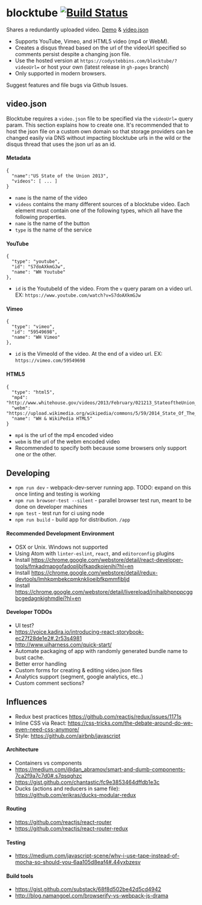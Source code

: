 # blocktube [![Build Status](https://travis-ci.org/codystebbins/blocktube.svg?branch=master)](https://travis-ci.org/codystebbins/blocktube)

Shares a redundantly uploaded video. [Demo](https://codystebbins.com/blocktube/?videoUrl=https://codystebbins.com/public/blocktube/sotu2013.json) & [video.json](https://codystebbins.com/public/blocktube/sotu2013.json)

* Supports YouTube, Vimeo, and HTML5 video (mp4 or WebM).
* Creates a disqus thread based on the url of the videoUrl specified so comments persist despite a changing json file.
* Use the hosted version at `https://codystebbins.com/blocktube/?videoUrl=` or host your own (latest release in `gh-pages` branch)
* Only supported in modern browsers.

Suggest features and file bugs via Github Issues.

## video.json

Blocktube requires a `video.json` file to be specified via the `videoUrl=` query param. This section explains how to create one. It's recommended that to host the
json file on a custom own domain so that storage providers can be changed easily via DNS without impacting blocktube urls in the wild or the disqus thread that uses the json url as an id.

#### Metadata
```
{
  "name":"US State of the Union 2013",
  "videos": [ ... ]
}
```
* `name` is the name of the video
* `videos` contains the many different sources of a blocktube video. Each element must contain one of the following types, which all have the following properties.
 * `name` is the name of the button
 * `type` is the name of the service

#### YouTube
```
{
  "type": "youtube",
  "id": "S7doAXkmGJw",
  "name": "WH Youtube"
},
```
* `id` is the YoutubeId of the video. From the `v` query param on a video url. EX: `https://www.youtube.com/watch?v=S7doAXkmGJw`

#### Vimeo
```
{
  "type": "vimeo",
  "id": "59549698",
  "name": "WH Vimeo"
},
```
* `id` is the VimeoId of the video. At the end of a video url. EX: `https://vimeo.com/59549698`

#### HTML5
```
{
  "type": "html5",
  "mp4": "http://www.whitehouse.gov/videos/2013/February/021213_StateoftheUnion_NoGFX_HD.mp4",
  "webm": "https://upload.wikimedia.org/wikipedia/commons/5/59/2014_State_Of_The_Union_Address_Enhanced.webm",
  "name": "WH & WikiPedia HTML5"
}
```
* `mp4` is the url of the mp4 encoded video
* `webm` is the url of the webm encoded video
* Recommended to specify both because some browsers only support one or the other.

## Developing
* `npm run dev` - webpack-dev-server running app. TODO: expand on this once linting and testing is working
* `npm run browser-test --silent` - parallel browser test run, meant to be done on developer machines
* `npm test` - test run for ci using node
* `npm run build` - build app for distribution. `/app`

#### Recommended Development Environment
* OSX or Unix. Windows not supported
* Using Atom with `linter-eslint`, `react`, and `editorconfig` plugins
* Install https://chrome.google.com/webstore/detail/react-developer-tools/fmkadmapgofadopljbjfkapdkoienihi?hl=en
* Install https://chrome.google.com/webstore/detail/redux-devtools/lmhkpmbekcpmknklioeibfkpmmfibljd
* Install https://chrome.google.com/webstore/detail/livereload/jnihajbhpnppcggbcgedagnkighmdlei?hl=en

#### Developer TODOs
* UI test?
 * https://voice.kadira.io/introducing-react-storybook-ec27f28de1e2#.2r53s4981
 * http://www.uiharness.com/quick-start/
* Automate packaging of app with randomly generated bundle name to bust cache.
* Better error handling
* Custom forms for creating & editing video.json files
* Analytics support (segment, google analytics, etc..)
* Custom comment sections?

## Influences
* Redux best practices https://github.com/reactjs/redux/issues/1171s
* Inline CSS via React: https://css-tricks.com/the-debate-around-do-we-even-need-css-anymore/
* Style: https://github.com/airbnb/javascript

#### Architecture
* Containers vs components
 * https://medium.com/@dan_abramov/smart-and-dumb-components-7ca2f9a7c7d0#.s7qsqghzc
 * https://gist.github.com/chantastic/fc9e3853464dffdb1e3c
* Ducks (actions and reducers in same file): https://github.com/erikras/ducks-modular-redux

#### Routing
* https://github.com/reactjs/react-router
* https://github.com/reactjs/react-router-redux

#### Testing
* https://medium.com/javascript-scene/why-i-use-tape-instead-of-mocha-so-should-you-6aa105d8eaf4#.44yxbzesv

#### Build tools
* https://gist.github.com/substack/68f8d502be42d5cd4942
* http://blog.namangoel.com/browserify-vs-webpack-js-drama

